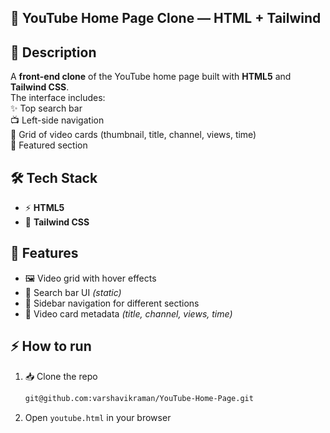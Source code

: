 ## 🎥 YouTube Home Page Clone — HTML + Tailwind

## 📖 Description   
A **front-end clone** of the YouTube home page built with **HTML5** and **Tailwind CSS**.  
The interface includes:  
✨ Top search bar  
📺 Left-side navigation  
🎨 Grid of video cards (thumbnail, title, channel, views, time)  
🌟 Featured section

## 🛠️ Tech Stack  
- ⚡ **HTML5**  
- 🎨 **Tailwind CSS** 

## 🚀 Features  
- 🖼️ Video grid with hover effects  
- 🔎 Search bar UI *(static)*  
- 📂 Sidebar navigation for different sections  
- 🎥 Video card metadata *(title, channel, views, time)*

## ⚡ How to run  
1. 📥 Clone the repo  
   ```bash
   git@github.com:varshavikraman/YouTube-Home-Page.git 
2. Open `youtube.html` in your browser
